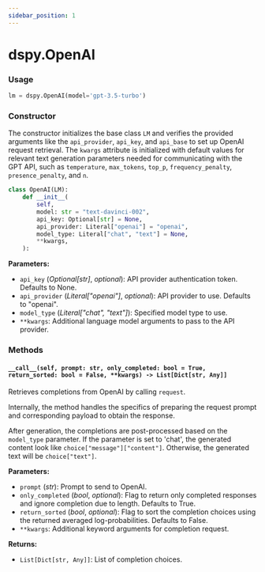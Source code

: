 ```yaml
---
sidebar_position: 1
---
```


# dspy.OpenAI

### Usage

```python
lm = dspy.OpenAI(model='gpt-3.5-turbo')
```

### Constructor

The constructor initializes the base class `LM` and verifies the provided arguments like the `api_provider`, `api_key`, and `api_base` to set up OpenAI request retrieval. The `kwargs` attribute is initialized with default values for relevant text generation parameters needed for communicating with the GPT API, such as `temperature`, `max_tokens`, `top_p`, `frequency_penalty`, `presence_penalty`, and `n`.

```python
class OpenAI(LM):
    def __init__(
        self,
        model: str = "text-davinci-002",
        api_key: Optional[str] = None,
        api_provider: Literal["openai"] = "openai",
        model_type: Literal["chat", "text"] = None,
        **kwargs,
    ):
```



**Parameters:** 
- `api_key` (_Optional[str]_, _optional_): API provider authentication token. Defaults to None.
- `api_provider` (_Literal["openai"]_, _optional_): API provider to use. Defaults to "openai".
- `model_type` (_Literal["chat", "text"]_): Specified model type to use.
- `**kwargs`: Additional language model arguments to pass to the API provider.

### Methods

#### `__call__(self, prompt: str, only_completed: bool = True, return_sorted: bool = False, **kwargs) -> List[Dict[str, Any]]`

Retrieves completions from OpenAI by calling `request`. 

Internally, the method handles the specifics of preparing the request prompt and corresponding payload to obtain the response.

After generation, the completions are post-processed based on the `model_type` parameter. If the parameter is set to 'chat', the generated content look like `choice["message"]["content"]`. Otherwise, the generated text will be `choice["text"]`.

**Parameters:**
- `prompt` (_str_): Prompt to send to OpenAI.
- `only_completed` (_bool_, _optional_): Flag to return only completed responses and ignore completion due to length. Defaults to True.
- `return_sorted` (_bool_, _optional_): Flag to sort the completion choices using the returned averaged log-probabilities. Defaults to False.
- `**kwargs`: Additional keyword arguments for completion request.

**Returns:**
- `List[Dict[str, Any]]`: List of completion choices.